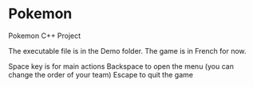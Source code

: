 # Pokemon
Pokemon C++ Project

The executable file is in the Demo folder.
The game is in French for now.

Space key is for main actions
Backspace to open the menu (you can change the order of your team)
Escape to quit the game
